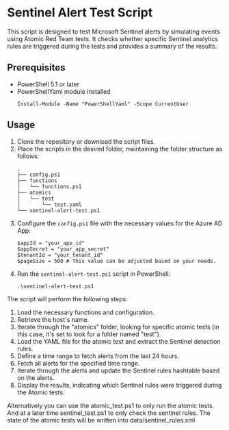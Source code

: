 # Sentinel Alert Test Script

This script is designed to test Microsoft Sentinel alerts by simulating events using Atomic Red Team tests.
It checks whether specific Sentinel analytics rules are triggered during the tests and provides a summary of the
results.

## Prerequisites

- PowerShell 5.1 or later
- PowerShellYaml module installed
  ```
  Install-Module -Name "PowerShellYaml" -Scope CurrentUser
  ```

## Usage

1. Clone the repository or download the script files.
2. Place the scripts in the desired folder, maintaining the folder structure as follows:
   ```
   .
   ├── config.ps1
   ├── functions
   │   └── functions.ps1
   ├── atomics
   │   └── test
   │       └── test.yaml
   └── sentinel-alert-test.ps1
   ```
3. Configure the `config.ps1` file with the necessary values for the Azure AD App:
   ```
   $appId = "your_app_id"
   $appSecret = "your_app_secret"
   $tenantId = "your_tenant_id"
   $pageSize = 500 # This value can be adjusted based on your needs.
   ```
4. Run the `sentinel-alert-test.ps1` script in PowerShell:
   ```
   .\sentinel-alert-test.ps1
   ```

The script will perform the following steps:

1. Load the necessary functions and configuration.
2. Retrieve the host's name.
3. Iterate through the "atomics" folder, looking for specific atomic tests (in this case, it's set to look for a folder
   named "test").
4. Load the YAML file for the atomic test and extract the Sentinel detection rules.
5. Define a time range to fetch alerts from the last 24 hours.
6. Fetch all alerts for the specified time range.
7. Iterate through the alerts and update the Sentinel rules hashtable based on the alerts.
8. Display the results, indicating which Sentinel rules were triggered during the Atomic tests.

Alternatively you can use the atomic_test.ps1 to only run the atomic tests.
And at a later time sentinel_test.ps1 to only check the sentinel rules.
The state of the atomic tests will be written into data/sentinel_rules.xml